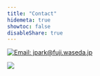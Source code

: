 ```yaml
---
title: "Contact"
hidemeta: true
showtoc: false
disableShare: true
---
```


[![Email: jpark@fuji.waseda.jp](/images/email.png)](mailto:jpark@fuji.waseda.jp)

![](/images/phone.png)

